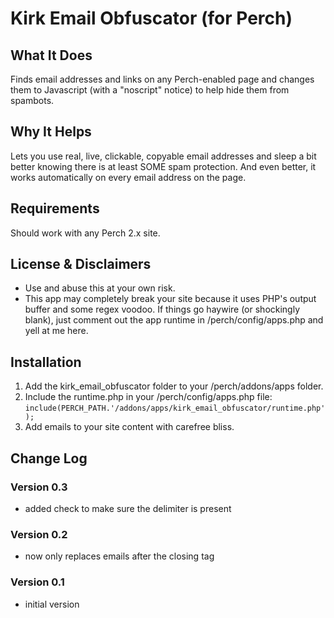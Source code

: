# Kirk Email Obfuscator (for Perch)

## What It Does

Finds email addresses and links on any Perch-enabled page and changes them to Javascript (with a "noscript" notice) to help hide them from spambots.

## Why It Helps

Lets you use real, live, clickable, copyable email addresses and sleep a bit better knowing there is at least SOME spam protection. And even better, it works automatically on every email address on the page.

## Requirements

Should work with any Perch 2.x site.

## License & Disclaimers

- Use and abuse this at your own risk. 
- This app may completely break your site because it uses PHP's output buffer and some regex voodoo. If things go haywire (or shockingly blank), just comment out the app runtime in /perch/config/apps.php and yell at me here.

## Installation

1. Add the kirk_email_obfuscator folder to your /perch/addons/apps folder.
2. Include the runtime.php in your /perch/config/apps.php file: `include(PERCH_PATH.'/addons/apps/kirk_email_obfuscator/runtime.php');`
3. Add emails to your site content with carefree bliss.


## Change Log

### Version 0.3

- added check to make sure the delimiter is present

### Version 0.2

- now only replaces emails after the closing </head> tag

### Version 0.1

- initial version
